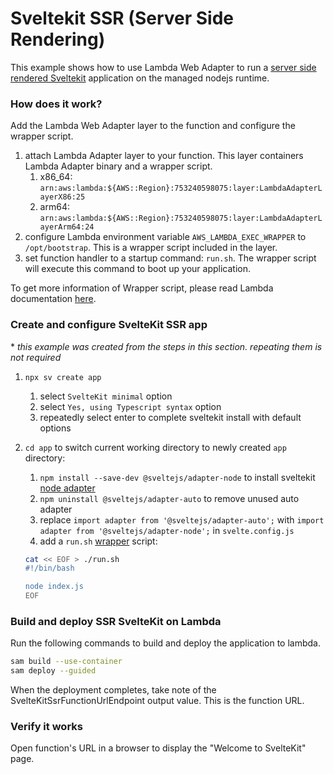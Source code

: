 # Sveltekit SSR (Server Side Rendering)

This example shows how to use Lambda Web Adapter to run a [server side rendered Sveltekit](https://svelte.dev/tutorial/kit/ssr) application on the managed nodejs runtime. 

### How does it work?

Add the Lambda Web Adapter layer to the function and configure the wrapper script. 

1. attach Lambda Adapter layer to your function. This layer containers Lambda Adapter binary and a wrapper script. 
    1. x86_64: `arn:aws:lambda:${AWS::Region}:753240598075:layer:LambdaAdapterLayerX86:25`
    2. arm64: `arn:aws:lambda:${AWS::Region}:753240598075:layer:LambdaAdapterLayerArm64:24`
2. configure Lambda environment variable `AWS_LAMBDA_EXEC_WRAPPER` to `/opt/bootstrap`. This is a wrapper script included in the layer.
3. set function handler to a startup command: `run.sh`. The wrapper script will execute this command to boot up your application. 

To get more information of Wrapper script, please read Lambda documentation [here](https://docs.aws.amazon.com/lambda/latest/dg/runtimes-modify.html#runtime-wrapper). 

### Create and configure SvelteKit SSR app

\* *this example was created from the steps in this section. repeating them is not required*

1. `npx sv create app`
    1. select `SvelteKit minimal` option
    1. select `Yes, using Typescript syntax` option
    1. repeatedly select enter to complete sveltekit install with default options

1. `cd app` to switch current working directory to newly created `app` directory:
    1. `npm install --save-dev @sveltejs/adapter-node` to install sveltekit [node adapter](https://svelte.dev/docs/kit/adapter-node)
    1. `npm uninstall @sveltejs/adapter-auto` to remove unused auto adapter
    1. replace `import adapter from '@sveltejs/adapter-auto';` with `import adapter from '@sveltejs/adapter-node';` in `svelte.config.js`
    1. add a `run.sh` [wrapper](https://docs.aws.amazon.com/lambda/latest/dg/runtimes-modify.html#runtime-wrapper) script:
    ```sh
    cat << EOF > ./run.sh
    #!/bin/bash

    node index.js
    EOF
    ```

### Build and deploy SSR SvelteKit on Lambda

Run the following commands to build and deploy the application to lambda. 

```bash
sam build --use-container
sam deploy --guided
```
When the deployment completes, take note of the SvelteKitSsrFunctionUrlEndpoint output value. This is the function URL. 

### Verify it works

Open function's URL in a browser to display the "Welcome to SvelteKit" page.
